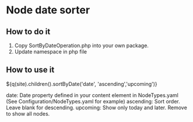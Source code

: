 # Node date sorter

## How to do it

1. Copy SortByDateOperation.php into your own package.
2. Update namespace in php file

## How to use it

${q(site).children().sortByDate('date', 'ascending','upcoming')}

date: Date property defined in your content element in NodeTypes.yaml (See Configuration/NodeTypes.yaml for example)
ascending: Sort order. Leave blank for descending.
upcoming: Show only today and later. Remove to show all nodes.